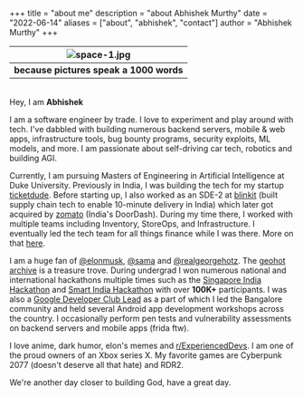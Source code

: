 +++
title = "about me"
description = "about Abhishek Murthy"
date = "2022-06-14"
aliases = ["about", "abhishek", "contact"]
author = "Abhishek Murthy"
+++

|        ![space-1.jpg](./setup.jpg)         |
| :----------------------------------------: |
| <b>because pictures speak a 1000 words</b> |

\
Hey, I am **Abhishek**

I am a software engineer by trade. I love to experiment and play around with tech. I've dabbled with building numerous backend servers, mobile & web apps, infrastructure tools, bug bounty programs, security exploits, ML models, and more. I am passionate about self-driving car tech, robotics and building AGI.

Currently, I am pursuing Masters of Engineering in Artificial Intelligence at Duke University. Previously in India, I was building the tech for my startup [ticketdude](https://ticketdude.app/). Before starting up, I also worked as an SDE-2 at [blinkit](https://blinkit.com/) (built supply chain tech to enable 10-minute delivery in India) which later got acquired by [zomato](https://www.zomato.com/) (India's DoorDash). During my time there, I worked with multiple teams including Inventory, StoreOps, and Infrastructure. I eventually led the tech team for all things finance while I was there. More on that [here](https://blinkit.com/blog/first-12-months-blinkit-abhishek-m).

I am a huge fan of [@elonmusk](https://twitter.com/elonmusk), [@sama](https://twitter.com/sama) and [@realgeorgehotz](https://twitter.com/realgeorgehotz). The [geohot archive](https://www.youtube.com/@geohotarchive) is a treasure trove. During undergrad I won numerous national and international hackathons multiple times such as the [Singapore India Hackathon](https://singaporeindiahackathon.com/) and [Smart India Hackathon](https://www.sih.gov.in/) with over **100K+** participants. I was also a [Google Developer Club Lead](https://developers.google.com/community/gdsc) as a part of which I led the Bangalore community and held several Android app development workshops across the country. I occasionally perform pen tests and vulnerability assessments on backend servers and mobile apps (frida ftw).

I love anime, dark humor, elon's memes and [r/ExperiencedDevs](https://www.reddit.com/r/ExperiencedDevs/). I am one of the proud owners of an Xbox series X. My favorite games are Cyberpunk 2077 (doesn't deserve all that hate) and RDR2.

We're another day closer to building God, have a great day.
